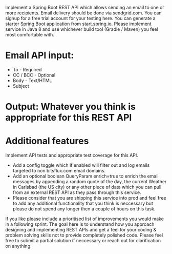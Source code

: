 Implement a Spring Boot REST API which allows sending an email to one or more recipients. 
Email delivery should be done via sendgrid.com. You can signup for a free trial account for your testing here. 
You can generate a starter Spring Boot application from start.spring.io. Please implement service in Java 8 and use whichever build tool (Gradle / Maven) you feel most comfortable with. 

# Email API input:

- To - Required
- CC / BCC - Optional
- Body - Text/HTML
- Subject

# Output: Whatever you think is appropriate for this REST API

# Additional features

Implement API tests and appropriate test coverage for this API.
- Add a config toggle which if enabled will filter out and log emails targeted to non bitsflux.com email domains.
- Add an optional boolean QueryParam enrich=true to enrich the email messages by appending a random quote of the day, the current Weather in Carlsbad (the US city) or any other piece of data which you can pull from an external REST API as they pass through this service.
- Please consider that you are shipping this service into prod and feel free to add any additional functionality that you think is neccessary but please do not spend any longer then a couple of hours on this task. 

If you like please include a prioritised list of improvements you would make in a following sprint. The goal here is to understand how you approach designing and implementing REST APIs and get a feel for your coding & problem solving skills not to provide completely polished code. Please feel free to submit a partial solution if neccessary or reach out for clarification on anything.

